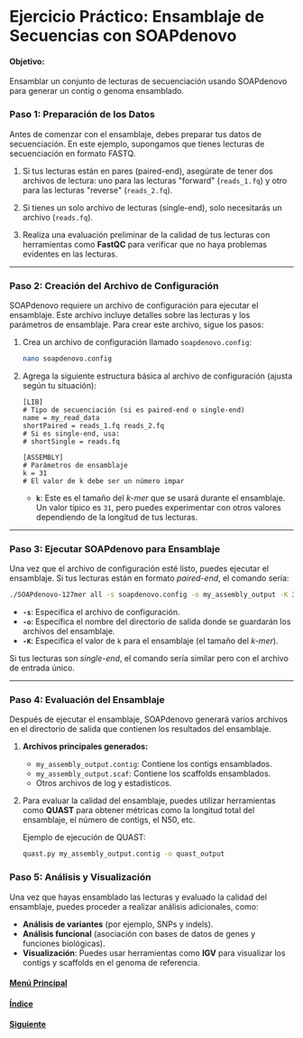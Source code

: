 # Ejercicio Práctico: Ensamblaje de Secuencias con SOAPdenovo

#### **Objetivo:**
Ensamblar un conjunto de lecturas de secuenciación usando SOAPdenovo para generar un contig o genoma ensamblado.

### **Paso 1: Preparación de los Datos**

Antes de comenzar con el ensamblaje, debes preparar tus datos de secuenciación. En este ejemplo, supongamos que tienes lecturas de secuenciación en formato FASTQ.

1. Si tus lecturas están en pares (paired-end), asegúrate de tener dos archivos de lectura: uno para las lecturas "forward" (`reads_1.fq`) y otro para las lecturas "reverse" (`reads_2.fq`).

2. Si tienes un solo archivo de lecturas (single-end), solo necesitarás un archivo (`reads.fq`).

3. Realiza una evaluación preliminar de la calidad de tus lecturas con herramientas como **FastQC** para verificar que no haya problemas evidentes en las lecturas.

---

### **Paso 2: Creación del Archivo de Configuración**

SOAPdenovo requiere un archivo de configuración para ejecutar el ensamblaje. Este archivo incluye detalles sobre las lecturas y los parámetros de ensamblaje. Para crear este archivo, sigue los pasos:

1. Crea un archivo de configuración llamado `soapdenovo.config`:
   ```bash
   nano soapdenovo.config
   ```

2. Agrega la siguiente estructura básica al archivo de configuración (ajusta según tu situación):

   ```text
   [LIB]
   # Tipo de secuenciación (si es paired-end o single-end)
   name = my_read_data
   shortPaired = reads_1.fq reads_2.fq
   # Si es single-end, usa:
   # shortSingle = reads.fq

   [ASSEMBLY]
   # Parámetros de ensamblaje
   k = 31
   # El valor de k debe ser un número impar
   ```

   - **`k`**: Este es el tamaño del *k-mer* que se usará durante el ensamblaje. Un valor típico es `31`, pero puedes experimentar con otros valores dependiendo de la longitud de tus lecturas.

---

### **Paso 3: Ejecutar SOAPdenovo para Ensamblaje**

Una vez que el archivo de configuración esté listo, puedes ejecutar el ensamblaje. Si tus lecturas están en formato *paired-end*, el comando sería:

```bash
./SOAPdenovo-127mer all -s soapdenovo.config -o my_assembly_output -K 31
```

- **`-s`**: Especifica el archivo de configuración.
- **`-o`**: Especifica el nombre del directorio de salida donde se guardarán los archivos del ensamblaje.
- **`-K`**: Especifica el valor de `k` para el ensamblaje (el tamaño del *k-mer*).

Si tus lecturas son *single-end*, el comando sería similar pero con el archivo de entrada único.

---

### **Paso 4: Evaluación del Ensamblaje**

Después de ejecutar el ensamblaje, SOAPdenovo generará varios archivos en el directorio de salida que contienen los resultados del ensamblaje.

1. **Archivos principales generados:**
   - `my_assembly_output.contig`: Contiene los contigs ensamblados.
   - `my_assembly_output.scaf`: Contiene los scaffolds ensamblados.
   - Otros archivos de log y estadísticos.

2. Para evaluar la calidad del ensamblaje, puedes utilizar herramientas como **QUAST** para obtener métricas como la longitud total del ensamblaje, el número de contigs, el N50, etc.

   Ejemplo de ejecución de QUAST:
   ```bash
   quast.py my_assembly_output.contig -o quast_output
   ```
### **Paso 5: Análisis y Visualización**

Una vez que hayas ensamblado las lecturas y evaluado la calidad del ensamblaje, puedes proceder a realizar análisis adicionales, como:

- **Análisis de variantes** (por ejemplo, SNPs y indels).
- **Análisis funcional** (asociación con bases de datos de genes y funciones biológicas).
- **Visualización**: Puedes usar herramientas como **IGV** para visualizar los contigs y scaffolds en el genoma de referencia.

#### [Menú Principal](../../index.md)
#### [Índice](./index.md)
#### [Siguiente](./11_ejercicioquast.md)